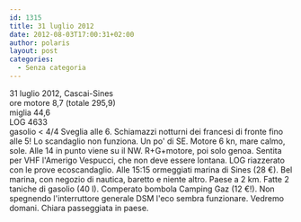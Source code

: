 ```yaml
---
id: 1315
title: 31 luglio 2012
date: 2012-08-03T17:00:31+02:00
author: polaris
layout: post
categories:
  - Senza categoria
---
```

31 luglio 2012, Cascai-Sines  
ore motore 8,7 (totale 295,9)  
miglia 44,6  
LOG 4633  
gasolio < 4/4 Sveglia alle 6. Schiamazzi notturni dei francesi di fronte fino alle 5! Lo scandaglio non funziona. Un po' di SE. Motore 6 kn, mare calmo, sole. Alle 14 in punto viene su il NW. R+G+motore, poi solo genoa. Sentita per VHF l'Amerigo Vespucci, che non deve essere lontana. LOG riazzerato con le prove ecoscandaglio. Alle 15:15 ormeggiati marina di Sines (28 €). Bel marina, con negozio di nautica, baretto e niente altro. Paese a 2 km. Fatte 2 taniche di gasolio (40 l). Comperato bombola Camping Gaz (12 €!). Non spegnendo l'interruttore generale DSM l'eco sembra funzionare. Vedremo domani. Chiara passeggiata in paese.